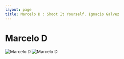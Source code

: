 ```yaml
---
layout: page
title: Marcelo D : Shoot It Yourself, Ignacio Galvez
---
```


# Marcelo D

![Marcelo D](http://assets.farmhouse.co/publishing/1-shoot-it-yourself/images/marcelo-d-1.jpg)
![Marcelo D](http://assets.farmhouse.co/publishing/1-shoot-it-yourself/images/marcelo-d-2.jpg)
